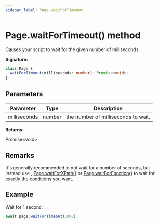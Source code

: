 ```yaml
---
sidebar_label: Page.waitForTimeout
---
```


# Page.waitForTimeout() method

Causes your script to wait for the given number of milliseconds.

**Signature:**

```typescript
class Page {
  waitForTimeout(milliseconds: number): Promise<void>;
}
```

## Parameters

| Parameter    | Type   | Description                         |
| ------------ | ------ | ----------------------------------- |
| milliseconds | number | the number of milliseconds to wait. |

**Returns:**

Promise&lt;void&gt;

## Remarks

It's generally recommended to not wait for a number of seconds, but instead use , [Page.waitForXPath()](./puppeteer.page.waitforxpath.md) or [Page.waitForFunction()](./puppeteer.page.waitforfunction.md) to wait for exactly the conditions you want.

## Example

Wait for 1 second:

```ts
await page.waitForTimeout(1000);
```
